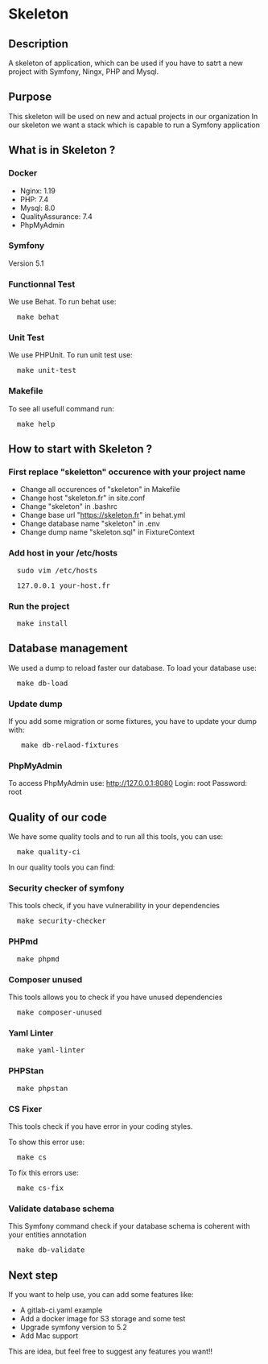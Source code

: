 # Skeleton
## Description
A skeleton of application, which can be used if you have to satrt a new project with Symfony, Ningx, PHP and Mysql.

## Purpose
This skeleton will be used on new and actual projects in our organization
In our skeleton we want a stack which is capable to run a Symfony application

## What is in Skeleton ?
### Docker
- Nginx: 1.19
- PHP: 7.4
- Mysql: 8.0
- QualityAssurance: 7.4
- PhpMyAdmin

### Symfony
Version 5.1

### Functionnal Test
We use Behat. To run behat use:
<pre>
  make behat
</pre>

### Unit Test
We use PHPUnit. To run unit test use:
<pre>
  make unit-test
</pre>

### Makefile
To see all usefull command run:
<pre>
  make help
</pre>

## How to start with Skeleton ?
### First replace "skeletton" occurence with your project name
- Change all occurences of "skeleton" in Makefile
- Change host "skeleton.fr" in site.conf
- Change "skeleton" in .bashrc
- Change base url "https://skeleton.fr" in behat.yml
- Change database name "skeleton" in .env
- Change dump name "skeleton.sql" in FixtureContext

### Add host in your /etc/hosts
<pre>
  sudo vim /etc/hosts
</pre>

<pre>
  127.0.0.1 your-host.fr
</pre>

### Run the project
<pre>
  make install
</pre>

## Database management
We used a dump to reload faster our database. To load your database use:
<pre>
  make db-load
</pre>
### Update dump
If you add some migration or some fixtures, you have to update your dump with:
<pre>
   make db-relaod-fixtures
</pre>
### PhpMyAdmin
To access PhpMyAdmin use: http://127.0.0.1:8080
Login: root
Password: root

## Quality of our code
We have some quality tools and to run all this tools, you can use:
<pre>
  make quality-ci
</pre>
In our quality tools you can find:
### Security checker of symfony
This tools check, if you have vulnerability in your dependencies
<pre>
  make security-checker
</pre>
### PHPmd
<pre>
  make phpmd
</pre>
### Composer unused
This tools allows you to check if you have unused dependencies
<pre>
  make composer-unused
</pre>
### Yaml Linter
<pre>
  make yaml-linter
</pre>
### PHPStan
<pre>
  make phpstan
</pre>
### CS Fixer
This tools check if you have error in your coding styles.

To show this error use:
<pre>
  make cs
</pre>

To fix this errors use:
<pre>
  make cs-fix
</pre>
### Validate database schema
This Symfony command check if your database schema is coherent with your entities annotation
<pre>
  make db-validate
</pre>

## Next step
If you want to help use, you can add some features like:
- A gitlab-ci.yaml example
- Add a docker image for S3 storage and some test
- Upgrade symfony version to 5.2
- Add Mac support

This are idea, but feel free to suggest any features you want!!
